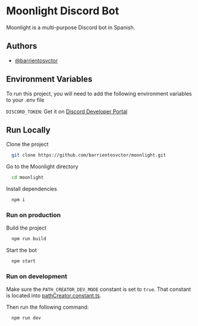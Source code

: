 # Moonlight Discord Bot

Moonlight is a multi-purpose Discord bot in Spanish.

## Authors

- [@barrientosvctor](https://www.github.com/barrientosvctor)


## Environment Variables

To run this project, you will need to add the following environment variables to your .env file

`DISCORD_TOKEN`: Get it on [Discord Developer Portal](https://discord.com/developers/applications)


## Run Locally

Clone the project

```bash
  git clone https://github.com/barrientosvctor/moonlight.git
```

Go to the Moonlight directory

```bash
  cd moonlight
```

Install dependencies

```bash
  npm i
```

### Run on production

Build the project

```bash
  npm run build
```

Start the bot

```bash
  npm start
```

### Run on development

Make sure the `PATH_CREATOR_DEV_MODE` constant is set to `true`. That constant is located into [pathCreator.constant.ts](src/structures/constants/pathCreator.constant.ts).

Then run the following command:

```bash
  npm run dev
```
